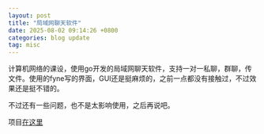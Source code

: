```yaml
---
layout: post
title: "局域网聊天软件"
date: 2025-08-02 09:14:26 +0800
categories: blog update
tag: misc
---
```


计算机网络的课设，使用go开发的局域网聊天软件，支持一对一私聊，群聊，传文件。使用的fyne写的界面，GUI还是挺麻烦的，之前一点都没有接触过，不过效果还是挺不错的。

不过还有一些问题，也不是太影响使用，之后再说吧。

项目[在这里](https://github.com/LazyFu/GoChat)
